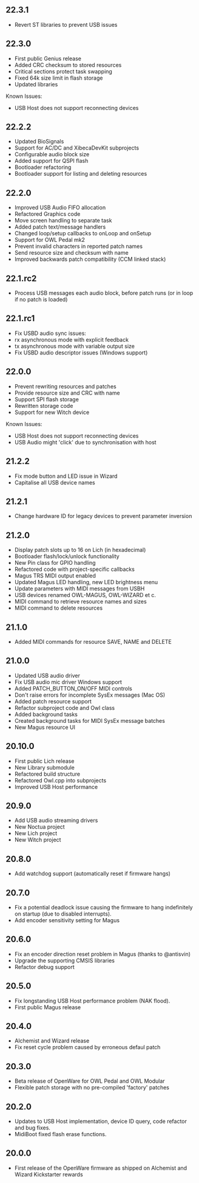 22.3.1
------

* Revert ST libraries to prevent USB issues

22.3.0
------

* First public Genius release
* Added CRC checksum to stored resources
* Critical sections protect task swapping
* Fixed 64k size limit in flash storage
* Updated libraries

Known Issues:
* USB Host does not support reconnecting devices


22.2.2
------

* Updated BioSignals
* Support for AC/DC and XibecaDevKit subprojects
* Configurable audio block size
* Added support for QSPI flash
* Bootloader refactoring
* Bootloader support for listing and deleting resources


22.2.0
------

* Improved USB Audio FIFO allocation
* Refactored Graphics code
* Move screen handling to separate task
* Added patch text/message handlers
* Changed loop/setup callbacks to onLoop and onSetup
* Support for OWL Pedal mk2
* Prevent invalid characters in reported patch names
* Send resource size and checksum with name
* Improved backwards patch compatibility (CCM linked stack)


22.1.rc2
------

* Process USB messages each audio block, before patch runs (or in loop if no patch is loaded)


22.1.rc1
------

* Fix USBD audio sync issues:
* rx asynchronous mode with explicit feedback
* tx asynchronous mode with variable output size
* Fix USBD audio descriptor issues (Windows support)


22.0.0
------

* Prevent rewriting resources and patches
* Provide resource size and CRC with name
* Support SPI flash storage
* Rewritten storage code
* Support for new Witch device

Known Issues:
* USB Host does not support reconnecting devices
* USB Audio might 'click' due to synchronisation with host

21.2.2
------

* Fix mode button and LED issue in Wizard
* Capitalise all USB device names

21.2.1
------

* Change hardware ID for legacy devices to prevent parameter inversion

21.2.0
------

* Display patch slots up to 16 on Lich (in hexadecimal)
* Bootloader flash/lock/unlock functionality
* New Pin class for GPIO handling
* Refactored code with project-specific callbacks
* Magus TRS MIDI output enabled
* Updated Magus LED handling, new LED brightness menu
* Update parameters with MIDI messages from USBH
* USB devices renamed OWL-MAGUS, OWL-WIZARD et c.
* MIDI command to retrieve resource names and sizes
* MIDI command to delete resources


21.1.0
------

* Added MIDI commands for resource SAVE, NAME and DELETE


21.0.0
------

* Updated USB audio driver
* Fix USB audio mic driver Windows support
* Added PATCH_BUTTON_ON/OFF MIDI controls
* Don't raise errors for incomplete SysEx messages (Mac OS)
* Added patch resource support
* Refactor subproject code and Owl class
* Added background tasks
* Created background tasks for MIDI SysEx message batches
* New Magus resource UI


20.10.0
-------

* First public Lich release
* New Library submodule
* Refactored build structure
* Refactored Owl.cpp into subprojects
* Improved USB Host performance

20.9.0
------

* Add USB audio streaming drivers
* New Noctua project
* New Lich project
* New Witch project

20.8.0
------

* Add watchdog support (automatically reset if firmware hangs)

20.7.0
------

* Fix a potential deadlock issue causing the firmware to hang indefinitely on startup (due to disabled interrupts).
* Add encoder sensitivity setting for Magus

20.6.0
------

* Fix an encoder direction reset problem in Magus (thanks to @antisvin)
* Upgrade the supporting CMSIS libraries
* Refactor debug support

20.5.0
------

* Fix longstanding USB Host performance problem (NAK flood).
* First public Magus release

20.4.0
------

* Alchemist and Wizard release
* Fix reset cycle problem caused by erroneous defaul patch

20.3.0
------

* Beta release of OpenWare for OWL Pedal and OWL Modular
* Flexible patch storage with no pre-compiled 'factory' patches

20.2.0
------

* Updates to USB Host implementation, device ID query, code refactor and bug fixes.
* MidiBoot fixed flash erase functions.

20.0.0
------

* First release of the OpenWare firmware as shipped on Alchemist and Wizard Kickstarter rewards
